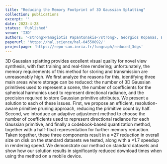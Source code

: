 ```yaml
---
title: "Reducing the Memory Footprint of 3D Gaussian Splatting"
collection: publications
excerpt: ''
date: 2023-4-28
status: 'Published'
venue: 'I3D'
authors: '<strong>Panagiotis Papantonakis</strong>, Georgios Kopanas, Bernhard Kerbl, Alexandre Lanvin, George Drettakis'
paperurl: 'https://hal.science/hal-04550892/'
projectpage: 'https://repo-sam.inria.fr/fungraph/reduced_3dgs'
---
```

3D Gaussian splatting provides excellent visual quality for novel view synthesis, with fast training and real-time rendering; unfortunately, the memory requirements of this method for storing and transmission are unreasonably high. We first analyze the reasons for this, identifying three main areas where storage can be reduced: the number of 3D Gaussian primitives used to represent a scene, the number of coefficients for the spherical harmonics used to represent directional radiance, and the precision required to store Gaussian primitive attributes. We present a solution to each of these issues. First, we propose an efficient, resolution-aware primitive pruning approach, reducing the primitive count by half. Second, we introduce an adaptive adjustment method to choose the number of coefficients used to represent directional radiance for each Gaussian primitive, and finally a codebook-based quantization method, together with a half-float representation for further memory reduction. Taken together, these three components result in a ×27 reduction in overall size on disk on the standard datasets we tested, along with a ×1.7 speedup in rendering speed. We demonstrate our method on standard datasets and show how our solution results in significantly reduced download times when using the method on a mobile device.